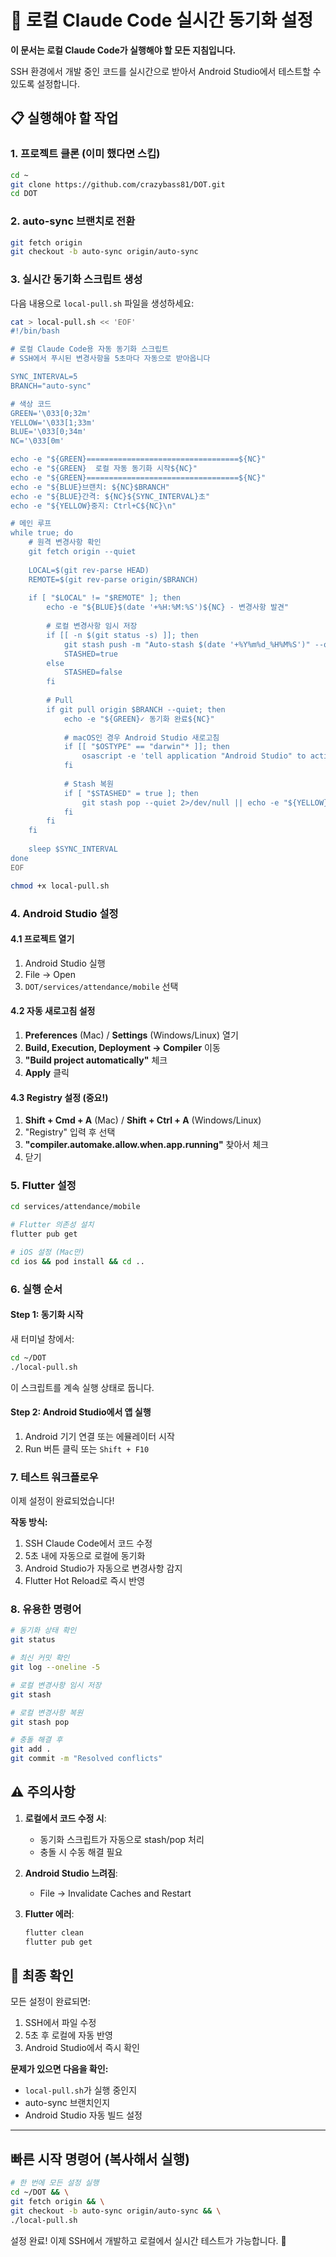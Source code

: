 # 🚀 로컬 Claude Code 실시간 동기화 설정

**이 문서는 로컬 Claude Code가 실행해야 할 모든 지침입니다.**

SSH 환경에서 개발 중인 코드를 실시간으로 받아서 Android Studio에서 테스트할 수 있도록 설정합니다.

## 📋 실행해야 할 작업

### 1. 프로젝트 클론 (이미 했다면 스킵)
```bash
cd ~
git clone https://github.com/crazybass81/DOT.git
cd DOT
```

### 2. auto-sync 브랜치로 전환
```bash
git fetch origin
git checkout -b auto-sync origin/auto-sync
```

### 3. 실시간 동기화 스크립트 생성

다음 내용으로 `local-pull.sh` 파일을 생성하세요:

```bash
cat > local-pull.sh << 'EOF'
#!/bin/bash

# 로컬 Claude Code용 자동 동기화 스크립트
# SSH에서 푸시된 변경사항을 5초마다 자동으로 받아옵니다

SYNC_INTERVAL=5
BRANCH="auto-sync"

# 색상 코드
GREEN='\033[0;32m'
YELLOW='\033[1;33m'
BLUE='\033[0;34m'
NC='\033[0m'

echo -e "${GREEN}==================================${NC}"
echo -e "${GREEN}  로컬 자동 동기화 시작${NC}"
echo -e "${GREEN}==================================${NC}"
echo -e "${BLUE}브랜치: ${NC}$BRANCH"
echo -e "${BLUE}간격: ${NC}${SYNC_INTERVAL}초"
echo -e "${YELLOW}중지: Ctrl+C${NC}\n"

# 메인 루프
while true; do
    # 원격 변경사항 확인
    git fetch origin --quiet
    
    LOCAL=$(git rev-parse HEAD)
    REMOTE=$(git rev-parse origin/$BRANCH)
    
    if [ "$LOCAL" != "$REMOTE" ]; then
        echo -e "${BLUE}$(date '+%H:%M:%S')${NC} - 변경사항 발견"
        
        # 로컬 변경사항 임시 저장
        if [[ -n $(git status -s) ]]; then
            git stash push -m "Auto-stash $(date '+%Y%m%d_%H%M%S')" --quiet
            STASHED=true
        else
            STASHED=false
        fi
        
        # Pull
        if git pull origin $BRANCH --quiet; then
            echo -e "${GREEN}✓ 동기화 완료${NC}"
            
            # macOS인 경우 Android Studio 새로고침
            if [[ "$OSTYPE" == "darwin"* ]]; then
                osascript -e 'tell application "Android Studio" to activate' 2>/dev/null || true
            fi
            
            # Stash 복원
            if [ "$STASHED" = true ]; then
                git stash pop --quiet 2>/dev/null || echo -e "${YELLOW}⚠ 로컬 변경사항 충돌${NC}"
            fi
        fi
    fi
    
    sleep $SYNC_INTERVAL
done
EOF

chmod +x local-pull.sh
```

### 4. Android Studio 설정

#### 4.1 프로젝트 열기
1. Android Studio 실행
2. File → Open
3. `DOT/services/attendance/mobile` 선택

#### 4.2 자동 새로고침 설정
1. **Preferences** (Mac) / **Settings** (Windows/Linux) 열기
2. **Build, Execution, Deployment → Compiler** 이동
3. **"Build project automatically"** 체크
4. **Apply** 클릭

#### 4.3 Registry 설정 (중요!)
1. **Shift + Cmd + A** (Mac) / **Shift + Ctrl + A** (Windows/Linux)
2. "Registry" 입력 후 선택
3. **"compiler.automake.allow.when.app.running"** 찾아서 체크
4. 닫기

### 5. Flutter 설정

```bash
cd services/attendance/mobile

# Flutter 의존성 설치
flutter pub get

# iOS 설정 (Mac만)
cd ios && pod install && cd ..
```

### 6. 실행 순서

#### Step 1: 동기화 시작
새 터미널 창에서:
```bash
cd ~/DOT
./local-pull.sh
```
이 스크립트를 계속 실행 상태로 둡니다.

#### Step 2: Android Studio에서 앱 실행
1. Android 기기 연결 또는 에뮬레이터 시작
2. Run 버튼 클릭 또는 `Shift + F10`

### 7. 테스트 워크플로우

이제 설정이 완료되었습니다! 

**작동 방식:**
1. SSH Claude Code에서 코드 수정
2. 5초 내에 자동으로 로컬에 동기화
3. Android Studio가 자동으로 변경사항 감지
4. Flutter Hot Reload로 즉시 반영

### 8. 유용한 명령어

```bash
# 동기화 상태 확인
git status

# 최신 커밋 확인
git log --oneline -5

# 로컬 변경사항 임시 저장
git stash

# 로컬 변경사항 복원
git stash pop

# 충돌 해결 후
git add .
git commit -m "Resolved conflicts"
```

## ⚠️ 주의사항

1. **로컬에서 코드 수정 시**: 
   - 동기화 스크립트가 자동으로 stash/pop 처리
   - 충돌 시 수동 해결 필요

2. **Android Studio 느려짐**:
   - File → Invalidate Caches and Restart

3. **Flutter 에러**:
   ```bash
   flutter clean
   flutter pub get
   ```

## 🎯 최종 확인

모든 설정이 완료되면:
1. SSH에서 파일 수정
2. 5초 후 로컬에 자동 반영
3. Android Studio에서 즉시 확인

**문제가 있으면 다음을 확인:**
- `local-pull.sh`가 실행 중인지
- auto-sync 브랜치인지
- Android Studio 자동 빌드 설정

---

## 빠른 시작 명령어 (복사해서 실행)

```bash
# 한 번에 모든 설정 실행
cd ~/DOT && \
git fetch origin && \
git checkout -b auto-sync origin/auto-sync && \
./local-pull.sh
```

설정 완료! 이제 SSH에서 개발하고 로컬에서 실시간 테스트가 가능합니다. 🚀